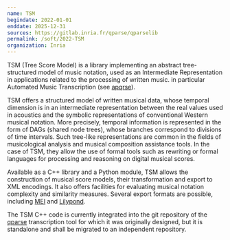 ```yaml
---
name: TSM 
begindate: 2022-01-01
enddate: 2025-12-31
sources: https://gitlab.inria.fr/qparse/qparselib
permalink: /soft/2022-TSM
organization: Inria
---
```


TSM (Tree Score Model) is a library 
implementing an abstract tree-structured model of music notation, 
used as an Intermediate Representation in applications related to the processing of written music.
in particular Automated Music Transcription (see [apqrse](https://florent-jacquemard.github.io/software/2017-qparse/)).

TSM offers a structured model of written musical data, whose temporal dimension is in an intermediate representation between the real values used in acoustics and the symbolic representations of conventional Western musical notation. More precisely, temporal information is represented in the form of DAGs (shared node trees), whose branches correspond to divisions of time intervals.
Such tree-like representations are common in the fields of musicological analysis and musical composition assistance tools.
In the case of TSM, they allow the use of formal tools such as rewriting or formal languages for processing and reasoning on digital musical scores.

Available as a C++ library and a Python module, 
TSM allows the construction of musical score models, 
their transformation and export to XML encodings. 
It also offers facilities for evaluating musical notation complexity and similarity measures.
Several export formats are possible, 
including [MEI](http://music-encoding.org/about/)
and [Lilypond](http://lilypond.org).

The TSM C++ code is currently integrated into the git repository of the [qparse](https://florent-jacquemard.github.io/software/2017-qparse/) transcription tool for which it was originally designed, but it is standalone and shall be migrated to an independent repository.


